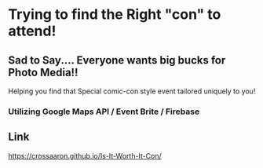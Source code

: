 # Trying to find the Right "con" to attend!

## Sad to Say.... Everyone wants big bucks for Photo Media!!

Helping you find that Special comic-con style event tailored uniquely to you!

### Utilizing Google Maps API / Event Brite / Firebase

## Link
 https://crossaaron.github.io/Is-It-Worth-It-Con/
